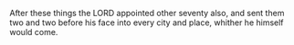 After these things the LORD appointed other seventy also, and sent them two and two before his face into every city and place, whither he himself would come.
